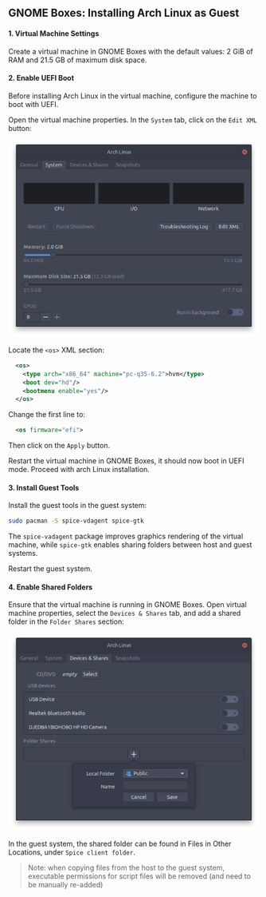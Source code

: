 ## GNOME Boxes: Installing Arch Linux as Guest

#### 1. Virtual Machine Settings

Create a virtual machine in GNOME Boxes with the default values: 2 GiB of RAM and 21.5 GB of maximum disk space.

#### 2. Enable UEFI Boot

Before installing Arch Linux in the virtual machine, configure the machine to boot with UEFI.

Open the virtual machine properties. In the `System` tab, click on the `Edit XML` button:

![](images/boxes-editxml.png)

Locate the `<os>` XML section:

```xml
  <os>
    <type arch="x86_64" machine="pc-q35-6.2">hvm</type>
    <boot dev="hd"/>
    <bootmenu enable="yes"/>
  </os>
```

Change the first line to:

```xml
  <os firmware="efi">
```

Then click on the `Apply` button.

Restart the virtual machine in GNOME Boxes, it should now boot in UEFI mode. Proceed with arch Linux installation.

#### 3. Install Guest Tools

Install the guest tools in the guest system:

```bash
sudo pacman -S spice-vdagent spice-gtk
```

The `spice-vadagent` package improves graphics rendering of the virtual machine, while `spice-gtk` enables sharing folders between host and guest systems.

Restart the guest system.

#### 4. Enable Shared Folders

Ensure that the virtual machine is running in GNOME Boxes. Open virtual machine properties, select the `Devices & Shares` tab, and add a shared folder in the `Folder Shares` section:

![](images/boxes-addshare.png)

In the guest system, the shared folder can be found in Files in Other Locations, under `Spice client folder`.

> Note: when copying files from the host to the guest system, executable permissions for script files will be removed (and need to be manually re-added)
